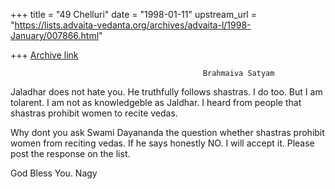 +++
title = "49 Chelluri"
date = "1998-01-11"
upstream_url = "https://lists.advaita-vedanta.org/archives/advaita-l/1998-January/007866.html"

+++
[Archive link](https://lists.advaita-vedanta.org/archives/advaita-l/1998-January/007866.html)

                                               Brahmaiva Satyam

Jaladhar does not hate you.  He truthfully follows shastras.  I do too.  But I
am tolarent.   I am not as knowledgeble as Jaldhar.  I heard from people that
shastras prohibit women to recite vedas.

Why dont you ask Swami Dayananda the question whether shastras prohibit women
from reciting vedas.   If he says honestly NO.   I will accept it.  Please
post the response on the list.


God Bless You.                                                   Nagy

